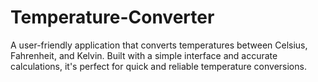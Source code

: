 # Temperature-Converter
A user-friendly application that converts temperatures between Celsius, Fahrenheit, and Kelvin. Built with a simple interface and accurate calculations, it's perfect for quick and reliable temperature conversions.
